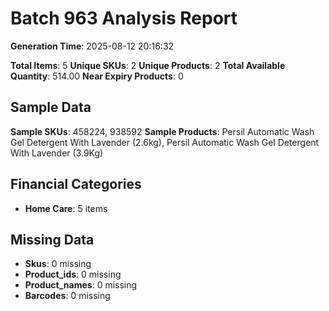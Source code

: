# Batch 963 Analysis Report

**Generation Time**: 2025-08-12 20:16:32

**Total Items**: 5
**Unique SKUs**: 2
**Unique Products**: 2
**Total Available Quantity**: 514.00
**Near Expiry Products**: 0

## Sample Data
**Sample SKUs**: 458224, 938592
**Sample Products**: Persil Automatic Wash Gel Detergent With Lavender (2.6kg), Persil Automatic Wash Gel Detergent With Lavender (3.9Kg)

## Financial Categories
- **Home Care**: 5 items

## Missing Data
- **Skus**: 0 missing
- **Product_ids**: 0 missing
- **Product_names**: 0 missing
- **Barcodes**: 0 missing
